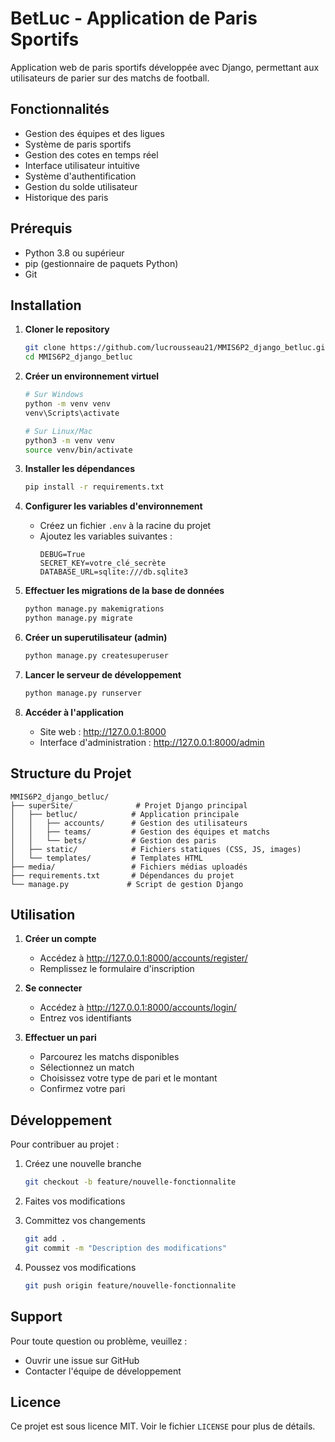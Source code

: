 # BetLuc - Application de Paris Sportifs

Application web de paris sportifs développée avec Django, permettant aux utilisateurs de parier sur des matchs de football.

## Fonctionnalités

- Gestion des équipes et des ligues
- Système de paris sportifs
- Gestion des cotes en temps réel
- Interface utilisateur intuitive
- Système d'authentification
- Gestion du solde utilisateur
- Historique des paris

## Prérequis

- Python 3.8 ou supérieur
- pip (gestionnaire de paquets Python)
- Git

## Installation

1. **Cloner le repository**
   ```bash
   git clone https://github.com/lucrousseau21/MMIS6P2_django_betluc.git
   cd MMIS6P2_django_betluc
   ```

2. **Créer un environnement virtuel**
   ```bash
   # Sur Windows
   python -m venv venv
   venv\Scripts\activate

   # Sur Linux/Mac
   python3 -m venv venv
   source venv/bin/activate
   ```

3. **Installer les dépendances**
   ```bash
   pip install -r requirements.txt
   ```

4. **Configurer les variables d'environnement**
   - Créez un fichier `.env` à la racine du projet
   - Ajoutez les variables suivantes :
     ```
     DEBUG=True
     SECRET_KEY=votre_clé_secrète
     DATABASE_URL=sqlite:///db.sqlite3
     ```

5. **Effectuer les migrations de la base de données**
   ```bash
   python manage.py makemigrations
   python manage.py migrate
   ```

6. **Créer un superutilisateur (admin)**
   ```bash
   python manage.py createsuperuser
   ```

7. **Lancer le serveur de développement**
   ```bash
   python manage.py runserver
   ```

8. **Accéder à l'application**
   - Site web : http://127.0.0.1:8000
   - Interface d'administration : http://127.0.0.1:8000/admin

## Structure du Projet

```
MMIS6P2_django_betluc/
├── superSite/              # Projet Django principal
│   ├── betluc/            # Application principale
│   │   ├── accounts/      # Gestion des utilisateurs
│   │   ├── teams/         # Gestion des équipes et matchs
│   │   └── bets/          # Gestion des paris
│   ├── static/            # Fichiers statiques (CSS, JS, images)
│   └── templates/         # Templates HTML
├── media/                 # Fichiers médias uploadés
├── requirements.txt       # Dépendances du projet
└── manage.py             # Script de gestion Django
```

## Utilisation

1. **Créer un compte**
   - Accédez à http://127.0.0.1:8000/accounts/register/
   - Remplissez le formulaire d'inscription

2. **Se connecter**
   - Accédez à http://127.0.0.1:8000/accounts/login/
   - Entrez vos identifiants

3. **Effectuer un pari**
   - Parcourez les matchs disponibles
   - Sélectionnez un match
   - Choisissez votre type de pari et le montant
   - Confirmez votre pari

## Développement

Pour contribuer au projet :

1. Créez une nouvelle branche
   ```bash
   git checkout -b feature/nouvelle-fonctionnalite
   ```

2. Faites vos modifications

3. Committez vos changements
   ```bash
   git add .
   git commit -m "Description des modifications"
   ```

4. Poussez vos modifications
   ```bash
   git push origin feature/nouvelle-fonctionnalite
   ```

## Support

Pour toute question ou problème, veuillez :
- Ouvrir une issue sur GitHub
- Contacter l'équipe de développement

## Licence

Ce projet est sous licence MIT. Voir le fichier `LICENSE` pour plus de détails. 